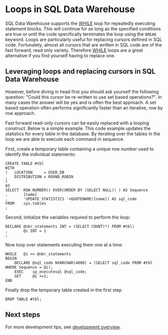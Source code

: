 <properties
   pageTitle="Loops in SQL Data Warehouse | Windows Azure"
   description="Tips for Transact-SQL loops and replacing cursors in Azure SQL Data Warehouse for developing solutions."
   services="sql-data-warehouse"
   documentationCenter="NA"
   authors="lodipalm"
   manager="barbkess"
   editor=""/>

<tags
	ms.service="sql-data-warehouse"
	ms.date="09/22/2015"
	wacn.date=""/>

# Loops in SQL Data Warehouse
SQL Data Warehouse supports the [WHILE][] loop for repeatedly executing statement blocks. This will continue for as long as the specified conditions are true or until the code specifically terminates the loop using the `BREAK` keyword. Loops are particularly useful for replacing cursors defined in SQL code. Fortunately, almost all cursors that are written in SQL code are of the fast forward, read only variety. Therefore [WHILE] loops are a great alternative if you find yourself having to replace one.

## Leveraging loops and replacing cursors in SQL Data Warehouse
However, before diving in head first you should ask yourself the following question: "Could this cursor be re-written to use set based operations?". In many cases the answer will be yes and is often the best approach. A set based operation often performs significantly faster than an iterative, row by row approach.

Fast forward read-only cursors can be easily replaced with a looping construct. Below is a simple example. This code example updates the statistics for every table in the database. By iterating over the tables in the loop we are able to execute each command in sequence.

First, create a temporary table containing a unique row number used to identify the individual statements:
  
```
CREATE TABLE #tbl 
WITH 
(   LOCATION     = USER_DB
,   DISTRIBUTION = ROUND_ROBIN
)
AS
SELECT  ROW_NUMBER() OVER(ORDER BY (SELECT NULL)) ) AS Sequence
,       [name]
,       'UPDATE STATISTICS '+QUOTENAME([name]) AS sql_code
FROM    sys.tables
;
```

Second, initialize the variables required to perform the loop:

```
DECLARE @nbr_statements INT = (SELECT COUNT(*) FROM #tbl)
,       @i INT = 1
;
```

Now loop over statements executing them one at a time:

```
WHILE   @i <= @nbr_statements
BEGIN
    DECLARE @sql_code NVARCHAR(4000) = (SELECT sql_code FROM #tbl WHERE Sequence = @i);
    EXEC    sp_executesql @sql_code;
    SET     @i +=1;
END
```

Finally drop the temporary table created in the first step

```
DROP TABLE #tbl;
```


<!--Every topic should have next steps and links to the next logical set of content to keep the customer engaged-->

## Next steps
For more development tips, see [development overview][].

<!--Image references-->

<!--Article references-->
[development overview]: sql-data-warehouse-overview-develop.md

<!--MSDN references-->
[WHILE]: https://msdn.microsoft.com/zh-cn/library/ms178642.aspx


<!--Other Web references-->


